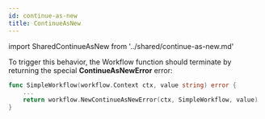 ```yaml
---
id: continue-as-new
title: ContinueAsNew
---
```


import SharedContinueAsNew from '../shared/continue-as-new.md'

<SharedContinueAsNew />

To trigger this behavior, the Workflow function should
terminate by returning the special **ContinueAsNewError** error:

```go
func SimpleWorkflow(workflow.Context ctx, value string) error {
    ...
    return workflow.NewContinueAsNewError(ctx, SimpleWorkflow, value)
}
```
